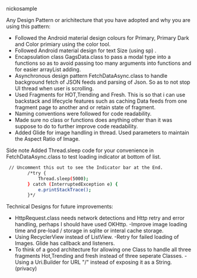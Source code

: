 nickosample

Any Design Pattern or arichitecture that you have adopted and why you are using this pattern:
- Followed the Android material design colours for Primary, Primary Dark 
and Color primiary using the color tool. 
- Followed Android material design for text Size (using sp) . 
- Encapsulation class GagsData.class to pass a modal type into a functions so as to avoid passing too many arguments into functions and for easier arrayList adding. 
- Asynchronous design pattern FetchDataAsync.class to handle background fetch of JSON feeds and parsing of Json. So as to not stop UI thread when user is scrolling.
- Used Fragments for HOT,Trending and Fresh. This is so that i can use backstack and lifecycle features such as caching Data feeds from one fragment page to another and or retain state of fragment. 
- Naming conventions were followed for code readability.   
- Made sure no class or functions does anything other than it was suppose to do to further improve code readability. 
- Added Glide for image handling in thread. Used parameters to maintain the Aspect Ratio of Image. 

Side note 
Added Thread.sleep code for your convenience in FetchDataAsync.class to test loading indicator at bottom of 
list.
```sh
 // Uncomment this out to see the Indicator bar at the End.
        /*try {
            Thread.sleep(5000);
        } catch (InterruptedException e) {
            e.printStackTrace();
        }*/
```

Technical Designs for future improvements: 
- HttpRequest.class needs network detections and Http retry and error handling, perhaps I should have used OKHttp.
-Improve image loading time and pre-load / storage in sqlite or interal cache storage.
- Using RecyclerView instead of ListView. 
-Retry for failed loading of Images. Glide has callback and listeners.
- To think of a good architecture for allowing one Class to handle all three fragments Hot,Trending and fresh instead of three seperate Classes.
-Using a Uri.Builder for URL "/" instead of exposing it as a String. (privacy)
